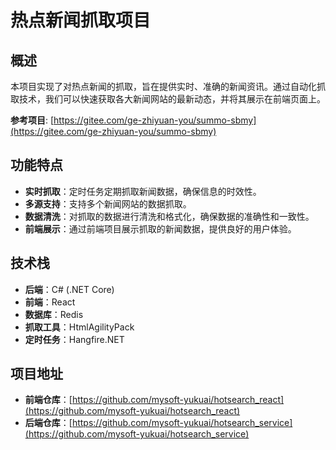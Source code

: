 # 热点新闻抓取项目

## 概述

本项目实现了对热点新闻的抓取，旨在提供实时、准确的新闻资讯。通过自动化抓取技术，我们可以快速获取各大新闻网站的最新动态，并将其展示在前端页面上。

**参考项目**: [https://gitee.com/ge-zhiyuan-you/summo-sbmy](https://gitee.com/ge-zhiyuan-you/summo-sbmy)

## 功能特点

- **实时抓取**：定时任务定期抓取新闻数据，确保信息的时效性。
- **多源支持**：支持多个新闻网站的数据抓取。
- **数据清洗**：对抓取的数据进行清洗和格式化，确保数据的准确性和一致性。
- **前端展示**：通过前端项目展示抓取的新闻数据，提供良好的用户体验。

## 技术栈

- **后端**：C# (.NET Core)
- **前端**：React
- **数据库**：Redis
- **抓取工具**：HtmlAgilityPack
- **定时任务**：Hangfire.NET

## 项目地址

- **前端仓库**：[https://github.com/mysoft-yukuai/hotsearch_react](https://github.com/mysoft-yukuai/hotsearch_react)
- **后端仓库**：[https://github.com/mysoft-yukuai/hotsearch_service](https://github.com/mysoft-yukuai/hotsearch_service)
